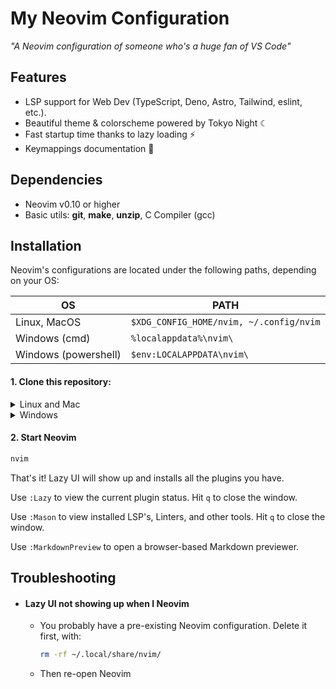 # My Neovim Configuration

_"A Neovim configuration of someone who's a huge fan of VS Code"_


## Features

*   LSP support for Web Dev (TypeScript, Deno, Astro, Tailwind, eslint, etc.).
*   Beautiful theme & colorscheme powered by Tokyo Night ☾
*   Fast startup time thanks to lazy loading ⚡️
*   Keymappings documentation 📖

## Dependencies

*   Neovim v0.10 or higher
*   Basic utils: **git**, **make**, **unzip**, C Compiler (gcc)


## Installation


Neovim's configurations are located under the following paths, depending on your OS:

| OS                   | PATH                               |
|----------------------|------------------------------------|
| Linux, MacOS         | `$XDG_CONFIG_HOME/nvim, ~/.config/nvim` |
| Windows (cmd)        | `%localappdata%\nvim\`              |
| Windows (powershell) | `$env:LOCALAPPDATA\nvim\`          |

#### 1. Clone this repository:


<details><summary> Linux and Mac </summary>

```sh
git clone https://github.com/butadpj/nvim-config.git "${XDG_CONFIG_HOME:-$HOME/.config}"/nvim
```

</details>

<details><summary> Windows </summary>

If you're using `cmd.exe`:

```
git clone https://github.com/butadpj/nvim-config.git "%localappdata%\nvim"
```

If you're using `powershell.exe`

```
git clone https://github.com/butadpj/nvim-config.git "${env:LOCALAPPDATA}\nvim"
```

</details>

#### 2. Start Neovim

```sh
nvim
```

That's it! Lazy UI will show up and installs all the plugins you have. 

Use `:Lazy` to view the current plugin status. Hit `q` to close the window.

Use `:Mason` to view installed LSP's, Linters, and other tools. Hit `q` to close the window.

Use `:MarkdownPreview` to open a browser-based Markdown previewer.

## Troubleshooting

- #### Lazy UI not showing up when I Neovim
    - You probably have a pre-existing Neovim configuration. Delete it first, with: 
        ```bash
        rm -rf ~/.local/share/nvim/
        ```
    - Then re-open Neovim

